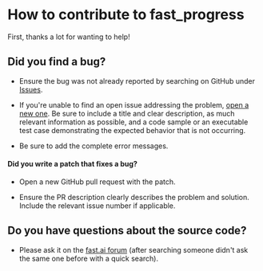 # How to contribute to fast_progress

First, thanks a lot for wanting to help!

## Did you find a bug?

* Ensure the bug was not already reported by searching on GitHub under [Issues](https://github.com/fastai/fast_progress/issues).

* If you're unable to find an open issue addressing the problem, [open a new one](https://github.com/fastai/fastai_progress/issues/new). Be sure to include a title and clear description, as much relevant information as possible, and a code sample or an executable test case demonstrating the expected behavior that is not occurring.

* Be sure to add the complete error messages.

#### Did you write a patch that fixes a bug?

* Open a new GitHub pull request with the patch.

* Ensure the PR description clearly describes the problem and solution. Include the relevant issue number if applicable.

## Do you have questions about the source code?

* Please ask it on the [fast.ai forum](http://forums.fast.ai/) (after searching someone didn't ask the same one before with a quick search).

